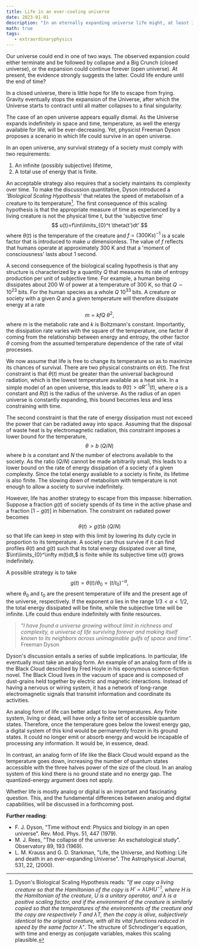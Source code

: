```yaml
---
title: Life in an ever-cooling universe
date: 2023-01-01
description: "In an eternally expanding universe life might, at least in principle, endure forever."
math: true
tags:
   - extraordinaryphysics
---
```


Our universe could end in one of two ways. The observed expansion could either terminate and be followed by collapse and a Big Crunch (closed universe), or the expansion could continue forever (open universe). At present, the evidence strongly suggests the latter. Could life endure until the end of time?

In a closed universe, there is little hope for life to escape from frying. Gravity eventually stops the expansion of the Universe, after which the Universe starts to contract until all matter collapses to a final singularity.

The case of an open universe appears equally dismal. As the Universe expands indefinitely in space and time, temperature, as well the energy available for life, will be ever-decreasing. Yet, physicist Freeman Dyson proposes a scenario in which life could survive in an open universe.

In an open universe, any survival strategy of a society must comply with two requirements:
1. An infinite (possibly subjective) lifetime,
2. A total use of energy that is finite.

An acceptable strategy also requires that a society maintains its complexity over time.
To make the discussion quantitative, Dyson introduced a *'Biological Scaling Hypothesis'* that relates the speed of metabolism of a creature to its temperature[^1].
The first consequence of this scaling hypothesis is that the appropriate measure of time as experienced by a living creature is not the physical time $t$, but the 'subjective time'
$$
u(t)=f\int\limits_{0}^t \theta(t')dt'
$$
where $\theta(t)$ is the temperature of the creature and $f = (300 K s)^{-1}$ is a scale factor that is introduced to make $u$ dimensionless. The value of $f$ reflects that humans operate at approximately 300 K and that a 'moment of consciousness' lasts about 1 second.

A second consequence of the biological scaling hypothesis is that any structure is characterized by a quantity $Q$ that measures its rate of entropy production per unit of subjective time. For example, a human being dissipates about 200 W of power at a temperature of 300 K, so that $Q \sim 10^{23}$ bits. For the human species as a whole $Q ~ 10^{33}$ bits.
A creature or society with a given $Q$ and a given temperature will therefore dissipate energy at a rate 
$$
m=kfQ\ \theta^2,
$$
where $m$ is the metabolic rate and $k$ is Boltzmann's constant. Importantly, the dissipation rate varies with the square of the temperature, one factor $\theta$ coming from the relationship between energy and entropy, the other factor $\theta$ coming from the assumed temperature dependence of the rate of vital processes.

We now assume that life is free to change its temperature so as to maximize its chances of survival. There are two physical constraints on $\theta(t)$.
The first constraint is that $\theta(t)$ must be greater than the universal background radiation, which is the lowest temperature available as a heat sink. In a simple model of an open universe, this leads to $\theta (t) > a R^{-1}(t)$, where $a$ is a constant and $R(t)$ is the radius of the universe. As the radius of an open universe is constantly expanding, this bound becomes less and less constraining with time.

The second constraint is that the rate of energy dissipation must not exceed the power that can be radiated away into space. Assuming that the disposal of waste heat is by electromagnetic radiation, this constraint imposes a lower bound for the temperature,
$$
\theta>b \ (Q/N)
$$
where $b$ is a constant and $N$ the number of electrons available to the society. As the ratio $(Q/N)$ cannot be made arbitrarily small, this leads to a lower bound on the rate of energy dissipation of a society of a given complexity. Since the total energy available to a society is finite, its lifetime is also finite. The slowing down of metabolism with temperature is not enough to allow a society to survive indefinitely.

However, life has another strategy to escape from this impasse: hibernation.
Suppose a fraction $g(t)$ of society spends of its time in the active phase and a fraction $[1-g(t)]$ in hibernation. The constraint on radiated power becomes
$$
\theta(t)>g(t)b\ (Q/N)
$$
so that life can keep in step with this limit by lowering its duty cycle in proportion to its temperature.
A society can thus survive if it can find profiles $\theta(t)$ and $g(t)$ such that its total energy dissipated over all time, $\int\limits_{0}^\infty m(t)dt,$ is finite while its subjective time $u(t)$ grows indefinitely.

A possible strategy is to take
$$
g(t)=\theta(t)/\theta_0=(t/t_0)^{-\alpha},
$$
where $\theta_0$ and $t_0$ are the present temperature of life and the present age of the universe, respectively. If the exponent $\alpha$ lies in the range $1/3 < \alpha< 1/2$, the total energy dissipated will be finite, while the subjective time will be infinite. Life could thus endure indefinitely with finite resources.

>*"I have found a universe growing without limit in richness and complexity, a universe of life surviving forever and making itself known to its neighbors across unimaginable gulfs of space and time".* Freeman Dyson

Dyson's discussion entails a series of subtle implications. In particular, life eventually must take an analog form.
An example of an analog form of life is the Black Cloud described by Fred Hoyle in his eponymous science-fiction novel. The Black Cloud lives in the vacuum of space and is composed of dust-grains held together by electric and magnetic interactions. Instead of having a nervous or wiring system, it has a network of long-range electromagnetic signals that transmit information and coordinate its activities.

An analog form of life can better adapt to low temperatures. Any finite system, living or dead, will have only a finite set of accessible quantum states. Therefore, once the temperature goes below the lowest energy gap, a digital system of this kind would be permanently frozen in its ground states. It could no longer emit or absorb energy and would be incapable of processing any information. It would be, in essence, dead.

In contrast, an analog form of life like the Black Cloud would expand as the temperature goes down, increasing the number of quantum states accessible with the three halves power of the size of the cloud. In an analog system of this kind there is no ground state and no energy gap. The quantized-energy argument does not apply.

Whether life is mostly analog or digital is an important and fascinating question. This, and the fundamental differences between analog and digital capabilities, will be discussed in a forthcoming post.
 
**Further reading**:
- F. J. Dyson, "Time without end: Physics and biology in an open universe". Rev. Mod. Phys. 51, 447 (1979).
- M. J. Rees, "The collapse of the universe: An eschatological study". Observatory 89, 193 (1969).
- L. M. Krauss and G. D. Starkman, "Life, the Universe, and Nothing: Life and death in an ever-expanding Universe". The Astrophysical Journal, 531, 22, (2000).  

 
[^1]: Dyson's Biological Scaling Hypothesis reads: *"If we copy a living creature so that the Hamiltonian of the copy is $H' = λ U H U^{-1}$, where H is the Hamiltonian of the creature, U is a unitary operator, and λ is a positive scaling factor, and if the environment of the creature is similarly copied so that the temperatures of the environments of the creature and the copy are respectively T and λT, then the copy is alive, subjectively identical to the original creature, with all its vital functions reduced in speed by the same factor λ"*. The structure of Schrodinger's equation, with time and energy as conjugate variables, makes this scaling plausible.
